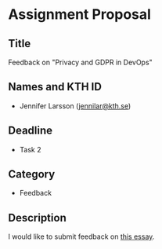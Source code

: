 # Assignment Proposal

## Title

Feedback on "Privacy and GDPR in DevOps"

## Names and KTH ID

- Jennifer Larsson (jennilar@kth.se)

## Deadline

- Task 2

## Category

- Feedback

## Description

I would like to submit feedback on [this essay](https://github.com/KTH/devops-course/pull/2210).
